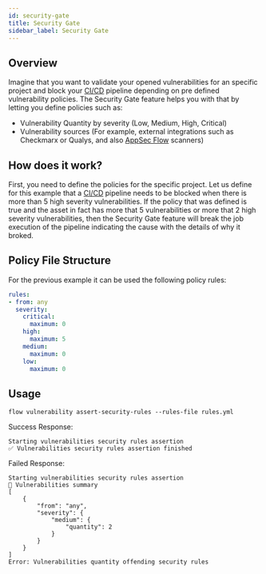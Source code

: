 ```yaml
---
id: security-gate
title: Security Gate
sidebar_label: Security Gate
---
```


## Overview

Imagine that you want to validate your opened vulnerabilities for an specific project and block your [CI/CD] pipeline depending on pre defined vulnerability policies.
The Security Gate feature helps you with that by letting you define policies such as:
- Vulnerability Quantity by severity (Low, Medium, High, Critical)
- Vulnerability sources (For example, external integrations such as Checkmarx or Qualys, and also [AppSec Flow] scanners)

## How does it work?

First, you need to define the policies for the specific project.
Let us define for this example that a [CI/CD] pipeline needs to be blocked when there is more than 5 high severity vulnerabilities.
If the policy that was defined is true and the asset in fact has more that 5 vulnerabilities or more that 2 high severity vulnerabilities, then the Security Gate feature will break the job execution of the pipeline indicating the cause with the details of why it broked.

## Policy File Structure

For the previous example it can be used the following policy rules:

```yml
rules:
- from: any
  severity:
    critical:
      maximum: 0
    high:
      maximum: 5
    medium:
      maximum: 0
    low:
      maximum: 0
```

## Usage
```
flow vulnerability assert-security-rules --rules-file rules.yml
```

Success Response:
```
Starting vulnerabilities security rules assertion
✅ Vulnerabilities security rules assertion finished
```

Failed Response:
```
Starting vulnerabilities security rules assertion
💬 Vulnerabilities summary
[
    {
        "from": "any",
        "severity": {
            "medium": {
                "quantity": 2
            }
        }
    }
]
Error: Vulnerabilities quantity offending security rules
```


[CI/CD]: <https://en.wikipedia.org/wiki/CI/CD>
[AppSec Flow]: <https://app.conviso.com.br/>